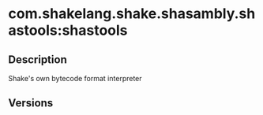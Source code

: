 # com.shakelang.shake.shasambly.shastools:shastools

## Description

Shake's own bytecode format interpreter

## Versions